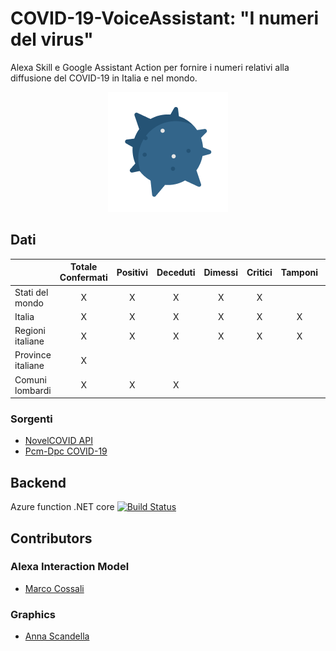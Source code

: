 # COVID-19-VoiceAssistant: "I numeri del virus"
Alexa Skill e Google Assistant Action per fornire i numeri relativi alla diffusione del COVID-19 in Italia e nel mondo.

<p align="center">
  <img src="https://raw.githubusercontent.com/lorenzogiudici5/COVID-19-VoiceAssistant/develop/CoronavirusFunction/Content/Images/virus192.png">
</p>

## Dati
| | Totale Confermati | Positivi | Deceduti | Dimessi | Critici | Tamponi | Ospedalizzati |
| ---------------     | :---:  | :---:  | :---:  | :---:  | :---:  | :---:  | :---:  |
| Stati del mondo     |          X        |     X    |     X    |    X    |    X    |  |  |
| Italia              |          X        |     X    |     X    |    X    |    X    |  X | X |
| Regioni italiane    |          X        |     X    |     X    |    X    |    X    |  X | X |
| Province italiane   |          X        |          |          |         |         |  |  |
| Comuni lombardi     |          X        |     X    |      X   |         |         |  |  |

### Sorgenti
- [NovelCOVID API](https://github.com/NovelCOVID/API)
- [Pcm-Dpc COVID-19](https://github.com/pcm-dpc/COVID-19)

## Backend
Azure function .NET core
[![Build Status](https://dev.azure.com/lorenzogiudici5/Coronavirus/_apis/build/status/Coronavirus-Azure%20Functions%20for%20.NET-CI?branchName=master)](https://dev.azure.com/lorenzogiudici5/Coronavirus/_build/latest?definitionId=1&branchName=master)

## Contributors
### Alexa Interaction Model
- [Marco Cossali](https://www.linkedin.com/in/marco-cossali-a27769153/)
### Graphics
- [Anna Scandella](https://www.linkedin.com/in/anna-scandella-175306107/)

